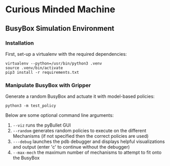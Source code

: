 # Curious Minded Machine

## BusyBox Simulation Environment

### Installation

First, set-up a virtualenv with the required dependencies:
```
virtualenv --python=/usr/bin/python3 .venv
source .venv/bin/activate
pip3 install -r requirements.txt
```

### Manipulate BusyBox with Gripper
Generate a random BusyBox and actuate it with model-based policies:

```python3 -m test_policy```

Below are some optional command line arguments:

  1. ```--viz``` runs the pyBullet GUI
  2. ```--random``` generates random policies to execute on the different Mechanisms (if not specified then the correct policies are used)
  3. ```---debug``` launches the pdb debugger and displays helpful visualizations and output (enter 'c' to continue without the debugger)
  4. ```--max-mech``` the maximum number of mechanisms to attempt to fit onto the BusyBox
